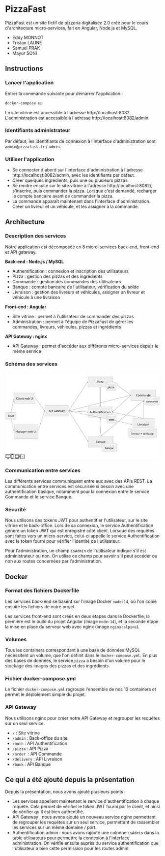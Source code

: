 # PizzaFast

PizzaFast est un site fictif de pizzeria digitalisée 2.0 créé pour le cours d'architecture micro-services, fait en Angular, Node.js et MySQL.

- Eddy MONNOT
- Tristan LAUNÉ
- Samuel PRAK
- Mayur SONI

## Instructions

### Lancer l'application

Entrer la commande suivante pour démarrer l'application :
```bash
docker-compose up
```

Le site vitrine est accessible à l'adresse http://localhost:8082. L'administration est accessible à l'adresse http://localhost:8082/admin.

### Identifiants administrateur

Par défaut, les identifiants de connexion à l'interface d'administration sont `admin@pizzafast.fr` / `admin`.

### Utiliser l'application

- Se connecter d'abord sur l'interface d'administration à l'adresse http://localhost:8082/admin, avec les identifiants par défaut.
- Créer quelques ingrédients, puis une ou plusieurs pizzas.
- Se rendre ensuite sur le site vitrine à l'adresse http://localhost:8082/, s'inscrire, puis commander la pizza. Lorsque c'est demandé, recharger le compte bancaire avant de commander la pizza.
- La commande apparaît maintenant dans l'interface d'administration. Créer un livreur et un véhicule, et les assigner à la commande.

## Architecture

### Description des services

Notre application est décomposée en 8 micro-services back-end, front-end et API gateway.

**Back-end : Node.js / MySQL**

- Authentification : connexion et inscription des utilisateurs
- Pizza : gestion des pizzas et des ingrédients
- Commande : gestion des commandes des utilisateurs
- Banque : compte bancaire de l'utilisateur, vérification du solde
- Livraison : gestion des livreurs et véhicules, assigner un livreur et véhicule à une livraison

**Front-end : Angular**

- Site vitrine : permet à l'utilisateur de commander des pizzas
- Administration : permet à l'équipe de PizzaFast de gérer les commandes, livreurs, véhicules, pizzas et ingrédients

**API Gateway : nginx**

- API Gateway : permet d'accéder aux différents micro-services depuis le même service

### Schéma des services

![Schéma des services](schema.png)

### Communication entre services

Les différents services communiquent entre eux avec des APIs REST. La communication entre services est sécurisée si besoin avec une authentification basique, notamment pour la connexion entre le service Commande et le service Banque.

### Sécurité

Nous utilisons des tokens JWT pour authentifier l'utilisateur, sur le site vitrine et le back-office. Lors de sa connexion, le service Authentification génère un token JWT qui est enregistré côté client. Lorsque des requêtes sont faites vers un micro-service, celui-ci appelle le service Authentification avec le token fourni pour vérifier l'identité de l'utilisateur.

Pour l'administration, un champ `isAdmin` de l'utilisateur indique s'il est administrateur ou non. On utilise ce champ pour savoir s'il peut accéder ou non aux routes concernées par l'administration.

## Docker

### Format des fichiers Dockerfile

Les services back-end se basent sur l'image Docker `node:14`,  où l'on copie ensuite les fichiers de notre projet.

Les services front-end sont créés en deux étapes dans le Dockerfile, la première est le build du projet Angular (image `node:14`), et la seconde étape la mise en place du serveur web avec nginx (image `nginx:alpine`).

### Volumes

Tous les containers correspondant à une base de données MySQL nécessitent un volume, que l'on définit dans le `docker-compose.yml`. En plus des bases de données, le service `pizza` a besoin d'un volume pour le stockage des images des pizzas et des ingrédients.

### Fichier docker-compose.yml

Le fichier `docker-compose.yml` regroupe l'ensemble de nos 13 containers et permet le déploiement simple du projet.

### API Gateway

Nous utilisons nginx pour créer notre API Gateway et regrouper les requêtes sur un seul service.

- `/` : Site vitrine
- `/admin` : Back-office du site
- `/auth` : API Authentification
- `/pizza` : API Pizza
- `/order `: API Commande
- `/delivery` : API Livraison
- `/bank` : API Banque

## Ce qui a été ajouté depuis la présentation

Depuis la présentation, nous avons ajouté plusieurs points :

- Les services appellent maintenant le service d'authentification à chaque requête. Cela permet de vérifier le token JWT fourni par le client, et ainsi de vérifier qu'il est bien authentifié.
- API Gateway : nous avons ajouté un nouveau service nginx permettant de regrouper les requêtes sur un seul service, permettant de rassembler les services sur un même domaine / port.
- Authentification admin : nous avons rajouté une colonne `isAdmin` dans la table utilisateurs pour permettre la connexion à l'interface administration. On vérifie ensuite auprès du service authentification que l'utilisateur a bien cette permission pour les routes admin.